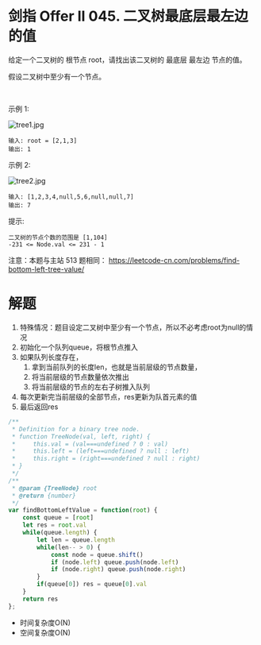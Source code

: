 # 剑指 Offer II 045. 二叉树最底层最左边的值
给定一个二叉树的 根节点 root，请找出该二叉树的 最底层 最左边 节点的值。

假设二叉树中至少有一个节点。

 

示例 1:

![tree1.jpg](https://pic.leetcode-cn.com/1637635776-YwPYQp-tree1.jpg)

```
输入: root = [2,1,3]
输出: 1
```
示例 2:

![tree2.jpg](https://pic.leetcode-cn.com/1637635789-CoHOsN-tree2.jpg)

```
输入: [1,2,3,4,null,5,6,null,null,7]
输出: 7
```

提示:
```
二叉树的节点个数的范围是 [1,104]
-231 <= Node.val <= 231 - 1 
```

注意：本题与主站 513 题相同： https://leetcode-cn.com/problems/find-bottom-left-tree-value/

# 解题
1. 特殊情况：题目设定二叉树中至少有一个节点，所以不必考虑root为null的情况
2. 初始化一个队列queue，将根节点推入
3. 如果队列长度存在，
   1. 拿到当前队列的长度len，也就是当前层级的节点数量，
   2. 将当前层级的节点数量依次推出
   3. 将当前层级的节点的左右子树推入队列
4. 每次更新完当前层级的全部节点，res更新为队首元素的值
5. 最后返回res
```js
/**
 * Definition for a binary tree node.
 * function TreeNode(val, left, right) {
 *     this.val = (val===undefined ? 0 : val)
 *     this.left = (left===undefined ? null : left)
 *     this.right = (right===undefined ? null : right)
 * }
 */
/**
 * @param {TreeNode} root
 * @return {number}
 */
var findBottomLeftValue = function(root) {
    const queue = [root]
    let res = root.val
    while(queue.length) {
        let len = queue.length
        while(len-- > 0) {
            const node = queue.shift()
            if (node.left) queue.push(node.left)
            if (node.right) queue.push(node.right)
        }
        if(queue[0]) res = queue[0].val
    }
    return res
};
```
- 时间复杂度O(N)
- 空间复杂度O(N)